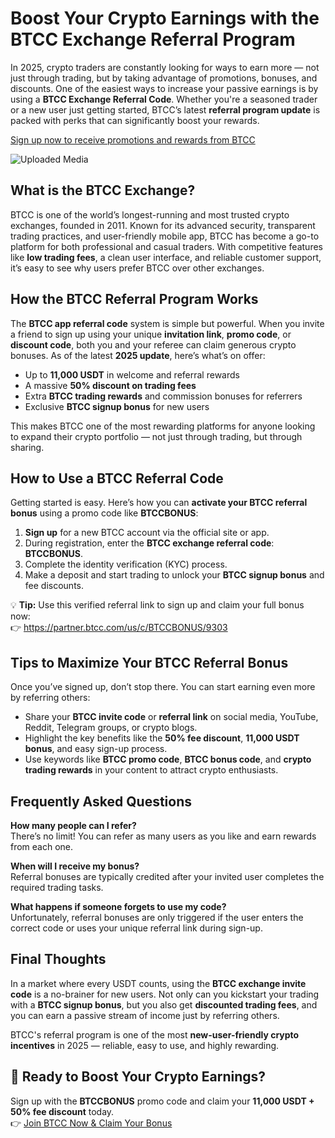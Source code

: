 <h1>Boost Your Crypto Earnings with the BTCC Exchange Referral Program</h1>
<p>In 2025, crypto traders are constantly looking for ways to earn more — not just through trading, but by taking advantage of promotions, bonuses, and discounts. One of the easiest ways to increase your passive earnings is by using a <strong>BTCC Exchange Referral Code</strong>. Whether you're a seasoned trader or a new user just getting started, BTCC’s latest <strong>referral program update</strong> is packed with perks that can significantly boost your rewards.</p>
<p><a href="https://partner.btcc.com/us/c/BTCCBONUS/9303" target="_blank">Sign up now to receive promotions and rewards from BTCC</a></p>
<img class="_1sjywpl0 bc5nci19k bc5nci4t0 bc5nci45b bc5nci4ow" alt="Uploaded Media" src="https://images.mirror-media.xyz/publication-images/fnEE2CLwyPt3H54inxWk7.png?height=960&amp;width=1920">
<h2>What is the BTCC Exchange?</h2>
<p>BTCC is one of the world’s longest-running and most trusted crypto exchanges, founded in 2011. Known for its advanced security, transparent trading practices, and user-friendly mobile app, BTCC has become a go-to platform for both professional and casual traders. With competitive features like <strong>low trading fees</strong>, a clean user interface, and reliable customer support, it’s easy to see why users prefer BTCC over other exchanges.</p>

<h2>How the BTCC Referral Program Works</h2>
<p>The <strong>BTCC app referral code</strong> system is simple but powerful. When you invite a friend to sign up using your unique <strong>invitation link</strong>, <strong>promo code</strong>, or <strong>discount code</strong>, both you and your referee can claim generous crypto bonuses. As of the latest <strong>2025 update</strong>, here’s what’s on offer:</p>
<ul>
<li>Up to <strong>11,000 USDT</strong> in welcome and referral rewards</li>
<li>A massive <strong>50% discount on trading fees</strong></li>
<li>Extra <strong>BTCC trading rewards</strong> and commission bonuses for referrers</li>
<li>Exclusive <strong>BTCC signup bonus</strong> for new users</li>
</ul>
<p>This makes BTCC one of the most rewarding platforms for anyone looking to expand their crypto portfolio — not just through trading, but through sharing.</p>

<h2>How to Use a BTCC Referral Code</h2>
<p>Getting started is easy. Here’s how you can <strong>activate your BTCC referral bonus</strong> using a promo code like <strong>BTCCBONUS</strong>:</p>
<ol>
<li><strong>Sign up</strong> for a new BTCC account via the official site or app.</li>
<li>During registration, enter the <strong>BTCC exchange referral code</strong>: <strong>BTCCBONUS</strong>.</li>
<li>Complete the identity verification (KYC) process.</li>
<li>Make a deposit and start trading to unlock your <strong>BTCC signup bonus</strong> and fee discounts.</li>
</ol>
<p>💡 <strong>Tip:</strong> Use this verified referral link to sign up and claim your full bonus now:<br>
👉 <a href="https://partner.btcc.com/us/c/BTCCBONUS/9303" target="_blank">https://partner.btcc.com/us/c/BTCCBONUS/9303</a></p>

<h2>Tips to Maximize Your BTCC Referral Bonus</h2>
<p>Once you’ve signed up, don’t stop there. You can start earning even more by referring others:</p>
<ul>
<li>Share your <strong>BTCC invite code</strong> or <strong>referral link</strong> on social media, YouTube, Reddit, Telegram groups, or crypto blogs.</li>
<li>Highlight the key benefits like the <strong>50% fee discount</strong>, <strong>11,000 USDT bonus</strong>, and easy sign-up process.</li>
<li>Use keywords like <strong>BTCC promo code</strong>, <strong>BTCC bonus code</strong>, and <strong>crypto trading rewards</strong> in your content to attract crypto enthusiasts.</li>
</ul>

<h2>Frequently Asked Questions</h2>
<p><strong>How many people can I refer?</strong><br>There’s no limit! You can refer as many users as you like and earn rewards from each one.</p>
<p><strong>When will I receive my bonus?</strong><br>Referral bonuses are typically credited after your invited user completes the required trading tasks.</p>
<p><strong>What happens if someone forgets to use my code?</strong><br>Unfortunately, referral bonuses are only triggered if the user enters the correct code or uses your unique referral link during sign-up.</p>

<h2>Final Thoughts</h2>
<p>In a market where every USDT counts, using the <strong>BTCC exchange invite code</strong> is a no-brainer for new users. Not only can you kickstart your trading with a <strong>BTCC signup bonus</strong>, but you also get <strong>discounted trading fees</strong>, and you can earn a passive stream of income just by referring others.</p>
<p>BTCC's referral program is one of the most <strong>new-user-friendly crypto incentives</strong> in 2025 — reliable, easy to use, and highly rewarding.</p>

<h2>🎁 Ready to Boost Your Crypto Earnings?</h2>
<p>Sign up with the <strong>BTCCBONUS</strong> promo code and claim your <strong>11,000 USDT + 50% fee discount</strong> today.<br>
👉 <a href="https://partner.btcc.com/us/c/BTCCBONUS/9303" target="_blank">Join BTCC Now & Claim Your Bonus</a></p>
